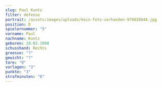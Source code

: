 ```yaml
---
slug: Paul Kuntz
filter: defense
portrait: /assets/images/uploads/kein-foto-vorhanden-970828844.jpg
position: D
spielernummer: "5"
vorname: Paul
nachname: Kuntz
geboren: 28.03.1990
schusshand: Rechts
groesse: "?"
gewicht: "?"
tore: "0"
vorlagen: "3"
punkte: "3"
strafminuten: "6"
---
```

